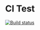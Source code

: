 # CI Test

[![Build status](https://ci.appveyor.com/api/projects/status/qe1te03b43r84eop?svg=true)](https://ci.appveyor.com/project/cool-monsoon/ajs-homeworks-map)